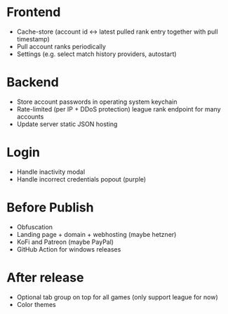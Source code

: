 # Frontend

- Cache-store (account id <-> latest pulled rank entry together with pull timestamp)
- Pull account ranks periodically
- Settings (e.g. select match history providers, autostart)

# Backend

- Store account passwords in operating system keychain
- Rate-limited (per IP + DDoS protection) league rank endpoint for many accounts
- Update server static JSON hosting

# Login

- Handle inactivity modal
- Handle incorrect credentials popout (purple)

# Before Publish

- Obfuscation
- Landing page + domain + webhosting (maybe hetzner)
- KoFi and Patreon (maybe PayPal)
- GitHub Action for windows releases

# After release

- Optional tab group on top for all games (only support league for now)
- Color themes
